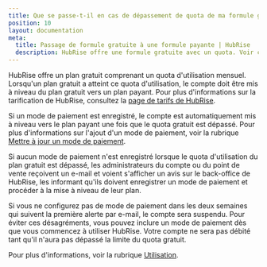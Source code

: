 ```yaml
---
title: Que se passe-t-il en cas de dépassement de quota de ma formule gratuite ?
position: 10
layout: documentation
meta:
  title: Passage de formule gratuite à une formule payante | HubRise
  description: HubRise offre une formule gratuite avec un quota. Voir comment passer à une formule payante lorsque la formule gratuite a atteint son quota d'utilisation mensuel.
---
```


HubRise offre un plan gratuit comprenant un quota d'utilisation mensuel. Lorsqu'un plan gratuit a atteint ce quota d'utilisation, le compte doit être mis à niveau du plan gratuit vers un plan payant. Pour plus d'informations sur la tarification de HubRise, consultez la [page de tarifs de HubRise](/pricing/).

Si un mode de paiement est enregistré, le compte est automatiquement mis à niveau vers le plan payant une fois que le quota gratuit est dépassé. Pour plus d'informations sur l'ajout d'un mode de paiement, voir la rubrique [Mettre à jour un mode de paiement](/docs/payment#add-a-payment-method).

Si aucun mode de paiement n'est enregistré lorsque le quota d'utilisation du plan gratuit est dépassé, les administrateurs du compte ou du point de vente reçoivent un e-mail et voient s'afficher un avis sur le back-office de HubRise, les informant qu'ils doivent enregistrer un mode de paiement et procéder à la mise à niveau de leur plan.

Si vous ne configurez pas de mode de paiement dans les deux semaines qui suivent la première alerte par e-mail, le compte sera suspendu. Pour éviter ces désagréments, vous pouvez inclure un mode de paiement dès que vous commencez à utiliser HubRise. Votre compte ne sera pas débité tant qu'il n'aura pas dépassé la limite du quota gratuit.

Pour plus d'informations, voir la rubrique [Utilisation](/docs/usage-plan/).
